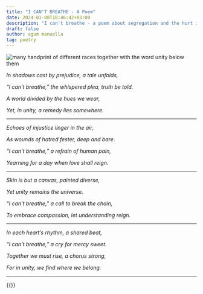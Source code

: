 ```yaml
---
title: "I CAN'T BREATHE - A Poem"
date: 2024-01-08T18:46:42+03:00
description: "I can't breathe - a poem about segregation and the hurt it causes, the author quotes george floyd"
draft: false
author: agum manuella
tag: poetry
---
```



![many handprint of different races together with the word unity below them](/images/vecteezy_stop-racism-icon-motivational-poster-against-racism-and_7644433.jpg "stop racism icon by - Adnan Rusdi on vecteezy")

*In shadows cast by prejudice, a tale unfolds,*

*“I can’t breathe,” the whispered plea, truth be told.*

*A world divided by the hues we wear,*

*Yet, in unity, a remedy lies somewhere.*

___

*Echoes of injustice linger in the air,*

*As wounds of hatred fester, deep and bare.*

*“I can’t breathe,” a refrain of human pain,*

*Yearning for a day when love shall reign.*

___

*Skin is but a canvas, painted diverse,*

*Yet unity remains the universe.*

*“I can’t breathe,” a call to break the chain,*

*To embrace compassion, let understanding reign.*

___

*In each heart’s rhythm, a shared beat,*

*“I can’t breathe,” a cry for mercy sweet.*

*Together we must rise, a chorus strong,*

*For in unity, we find where we belong.*

___


{{<mini-toc>}}


